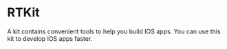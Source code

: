 # RTKit
A kit contains convenient tools to help you build IOS apps. You can use this kit to develop IOS apps faster.
